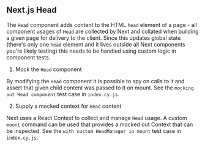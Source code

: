 ## Next.js Head

The `Head` component adds content to the HTML `head` element of a page - all component usages of `Head` are collected by Next and collated when building a given page for delivery to the client. Since this updates global state (there's only one `head` element and it lives outside all Next components you're likely testing) this needs to be handled using custom logic in component tests.

1. Mock the `Head` component

By modifying the `Head` component it is possible to spy on calls to it and assert that given child content was passed to it on mount. See the `mocking out Head component` test case in `index.cy.js`.

2. Supply a mocked context for `Head` content

Next uses a React Context to collect and manage `Head` usage. A custom `mount` command can be used that provides a mocked out Context that can be inspected. See the `with custom HeadManager in mount` test case in `index.cy.js`.
